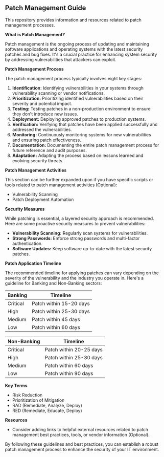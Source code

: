 ## Patch Management Guide

This repository provides information and resources related to patch management processes.

**What is Patch Management?**

Patch management is the ongoing process of updating and maintaining software applications and operating systems with the latest security patches and bug fixes. It's a crucial practice for enhancing system security by addressing vulnerabilities that attackers can exploit.

**Patch Management Process**

The patch management process typically involves eight key stages:

1. **Identification:** Identifying vulnerabilities in your systems through vulnerability scanning or vendor notifications.
2. **Prioritization:** Prioritizing identified vulnerabilities based on their severity and potential impact.
3. **Testing:** Testing patches in a non-production environment to ensure they don't introduce new issues.
4. **Deployment:** Deploying approved patches to production systems.
5. **Verification:** Verifying that patches have been applied successfully and addressed the vulnerabilities.
6. **Monitoring:** Continuously monitoring systems for new vulnerabilities and ensuring patch effectiveness.
7. **Documentation:** Documenting the entire patch management process for future reference and audit purposes.
8. **Adaptation:** Adapting the process based on lessons learned and evolving security threats.

**Patch Management Activities**

This section can be further expanded upon if you have specific scripts or tools related to patch management activities (Optional):

* Vulnerability Scanning
* Patch Deployment Automation

**Security Measures**

While patching is essential, a layered security approach is recommended. Here are some proactive security measures to prevent vulnerabilities:

* **Vulnerability Scanning:** Regularly scan systems for vulnerabilities.
* **Strong Passwords:** Enforce strong passwords and multi-factor authentication.
* **Software Updates:** Keep software up-to-date with the latest security patches.

**Patch Application Timeline**

The recommended timeline for applying patches can vary depending on the severity of the vulnerability and the industry you operate in. Here's a guideline for Banking and Non-Banking sectors:

**Banking** | **Timeline**
---|---|
Critical | Patch within 15-20 days
High | Patch within 25-30 days
Medium | Patch within 45 days
Low | Patch within 60 days

**Non-Banking** | **Timeline**
---|---|
Critical | Patch within 20-25 days
High | Patch within 25-30 days
Medium | Patch within 60 days
Low | Patch within 90 days

**Key Terms**

* Risk Reduction
* Prioritization of Mitigation
* RAD (Remediate, Analyze, Deploy)
* RED (Remediate, Educate, Deploy)

**Resources**

* Consider adding links to helpful external resources related to patch management best practices, tools, or vendor information (Optional).


By following these guidelines and best practices, you can establish a robust patch management process to enhance the security of your IT environment.

